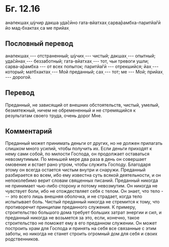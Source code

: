# Бг. 12.16
анапекшах̣ ш́учир дакша
уда̄сӣно гата-вйатхах̣
сарва̄рамбха-паритйа̄гӣ
йо мад-бхактах̣ са ме прийах̣
## Пословный перевод

анапекшах̣ --- отстраненный; ш́учих̣ --- чистый; дакшах̣ --- опытный;
уда̄сӣнах̣ --- беззаботный; гата-вйатхах̣ --- тот, чьи тревоги ушли;
сарва-а̄рамбха --- от всех попыток; паритйа̄гӣ --- отрекшийся; йах̣ ---
который; матбхактах̣ --- Мой преданный; сах̣ --- тот; ме --- Мой; прийах̣
--- дорогой.

## Перевод

Преданный, не зависящий от внешних обстоятельств, чистый, умелый,
безмятежный, ничем не обремененный и не стремящийся к результатам своего
труда, очень дорог Мне.

## Комментарий

Преданный может принимать деньги от других, но не должен прилагать
слишком много усилий, чтобы получить их. Если деньги приходят к нему
сами собой, по милости Господа, он продолжает оставаться невозмутимым.
По меньшей мере два раза в день он совершает омовение и встает рано
утром, чтобы служить Господу. Благодаря этому он всегда остается чистым
внутри и снаружи. Преданный разбирается во всем, ибо ему известна суть
всякой деятельности, и он непоколебимо верит словам священных писаний.
Преданный никогда не принимает чью-либо сторону и потому невозмутим. Он
никогда не чувствует боли, ибо не отождествляет себя с телом. Он знает,
что тело --- это всего лишь внешняя оболочка, и не страдает, когда тело
испытывает боль. Чистый преданный никогда не стремится к тому, что
противоречит принципам преданного служения. К примеру, строительство
большого дома требует больших затрат энергии и сил, и преданный никогда
не возьмется за это, если, конечно, такое строительство не поможет ему в
его преданном служении. Он может построить храм для Господа и принять на
себя все связанные с этим заботы, но никогда не станет строить огромный
дом для себя и своих родственников.
